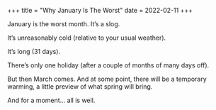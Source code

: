 +++
title = "Why January Is The Worst"
date = 2022-02-11
+++

January is the worst month. It’s a slog.

It’s unreasonably cold (relative to your usual weather).

It’s long (31 days).

There’s only one holiday (after a couple of months of many days off).

But then March comes. And at some point, there will be a temporary warming, a little preview of what spring will bring.

And for a moment… all is well.